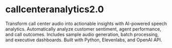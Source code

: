 # callcenteranalytics2.0
Transform call center audio into actionable insights with AI-powered speech analytics. Automatically analyze customer sentiment, agent performance, and call outcomes. Includes sample audio generation, batch processing, and executive dashboards. Built with Python, Elevenlabs, and OpenAI API.
